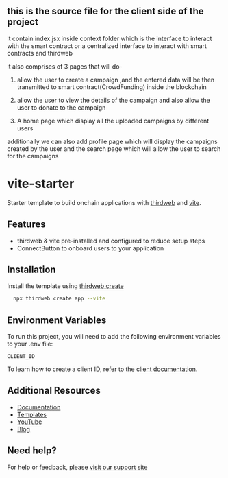 ## this is the source file for the client side of the project

it contain index.jsx inside context folder which is the interface to interact with the smart contract
or a centralized interface to interact with smart contracts and thirdweb

it also comprises of 3 pages that will do-

1. allow the user to create a campaign ,and the entered data will be then transmitted to smart contract(CrowdFunding) inside the blockchain

2. allow the user to view the details of the campaign and also allow the user to donate to the campaign

3. A home page which display all the uploaded campaigns by different users

additionally we can also add profile page which will display the campaigns created by the user and the search page which will allow the user to search for the campaigns


# vite-starter

Starter template to build onchain applications with [thirdweb](https://thirdweb.com) and [vite](https://vitejs.dev/). 

## Features 

- thirdweb & vite pre-installed and configured to reduce setup steps
- ConnectButton to onboard users to your application

## Installation

Install the template using [thirdweb create](https://portal.thirdweb.com/cli/create)

```bash
  npx thirdweb create app --vite
```

## Environment Variables

To run this project, you will need to add the following environment variables to your .env file:

`CLIENT_ID`

To learn how to create a client ID, refer to the [client documentation](https://portal.thirdweb.com/typescript/v5/client). 



## Additional Resources

- [Documentation](https://portal.thirdweb.com/typescript/v5)
- [Templates](https://thirdweb.com/templates)
- [YouTube](https://www.youtube.com/c/thirdweb)
- [Blog](https://blog.thirdweb.com)

## Need help?

For help or feedback, please [visit our support site](https://thirdweb.com/support)

